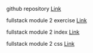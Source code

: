 github repository
[Link](https://github.com/maskator/fullstack)

fullstack module 2 exercise [Link](https://maskator.github.io/fullstack/module2/)


fullstack module 2 index 
[Link](https://github.com/maskator/fullstack/blob/master/module2/index.html)


fullstack module 2 css [Link](https://github.com/maskator/fullstack/blob/master/module2/css/style.css)
